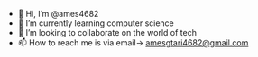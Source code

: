 - 👋 Hi, I’m @ames4682
- 🌱 I’m currently learning computer science
- 💞️ I’m looking to collaborate on the world of tech
- 📫 How to reach me is via email-> amesgtari4682@gmail.com

<!---
ames4682/ames4682 is a ✨ special ✨ repository because its `README.md` (this file) appears on your GitHub profile.
You can click the Preview link to take a look at your changes.
--->
